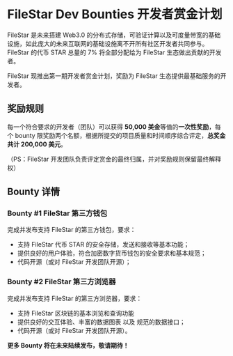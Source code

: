 # FileStar Dev Bounties 开发者赏金计划

FileStar 是未来搭建 Web3.0 的分布式存储，可验证计算以及可度量带宽的基础设施，如此庞大的未来互联网的基础设施离不开所有社区开发者共同参与。FileStar 的代币 STAR 总量的 7% 将全部分配给为 FileStar 生态做出贡献的开发者。

FileStar 现推出第一期开发者赏金计划，奖励为 FileStar 生态提供最基础服务的开发者。

## 奖励规则

每一个符合要求的开发者（团队）可以获得 **50,000 美金**等值的**一次性奖励**，每个 bounty 限奖励两个名额，根据所提交的项目质量和时间顺序综合评定，**总奖金共计 200,000 美元**。

（PS：FileStar 开发团队负责评定赏金的最终归属，并对奖励规则保留最终解释权）

## Bounty 详情

### Bounty #1 FileStar 第三方钱包

完成并发布支持 FileStar 的第三方钱包，要求：

* 支持 FileStar 代币 STAR 的安全存储，发送和接收等基本功能；
* 提供良好的用户体验，符合加密数字货币钱包的安全要求和基本规范；
* 代码开源（或对 FileStar 开发团队开源）；

### Bounty #2 FileStar 第三方浏览器

完成并发布支持 FileStar 的第三方浏览器，要求：

* 支持 FileStar 区块链的基本浏览和查询功能
* 提供良好的交互体验、丰富的数据图表 以及 规范的数据接口；
* 代码开源（或对 FileStar 开发团队开源）。

**更多 Bounty 将在未来陆续发布，敬请期待！**